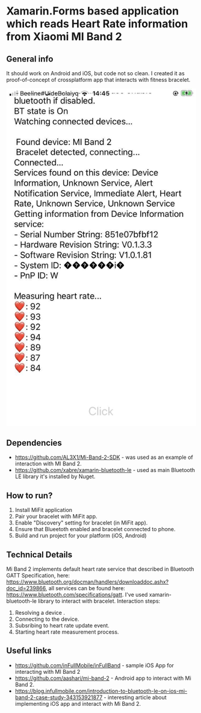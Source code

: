 # Xamarin.Forms based application which reads Heart Rate information from Xiaomi MI Band 2

## General info
It should work on Android and iOS, but code not so clean. I created it as proof-of-concept of crossplatform app that interacts with fitness bracelet. 

![Demo](demo.jpg)

## Dependencies
 - https://github.com/AL3X1/Mi-Band-2-SDK - was used as an example of interaction with MI Band 2.
- https://github.com/xabre/xamarin-bluetooth-le - used as main Bluetooth LE library it's installed by Nuget.
## How to run?
 1. Install MiFit application
 2. Pair your bracelet with MiFit app.
 3. Enable "Discovery" setting for bracelet (in MiFit app).
 4. Ensure that Blueetoth enabled and bracelet connected to phone.
 5. Build and run project for your platform (iOS, Android)  

## Technical Details
Mi Band 2 implements default heart rate service that described in Bluetooth GATT Specification, here: https://www.bluetooth.org/docman/handlers/downloaddoc.ashx?doc_id=239866, all services can be found here: https://www.bluetooth.com/specifications/gatt.
I've used xamarin-bluetooth-le library to interact with bracelet. 
Interaction steps:
   1. Resolving a device .
   2. Connecting to the device.
   3. Subsribing to heart rate update event.
   4. Starting heart rate measurement process.

## Useful links
 - https://github.com/inFullMobile/inFullBand - sample iOS App for interacting with MI Band 2
 - https://github.com/aashari/mi-band-2 - Android app to interact with Mi Band 2.
 - https://blog.infullmobile.com/introduction-to-bluetooth-le-on-ios-mi-band-2-case-study-343153921877 - interesting article about implementing iOS app and interact with Mi Band 2. 